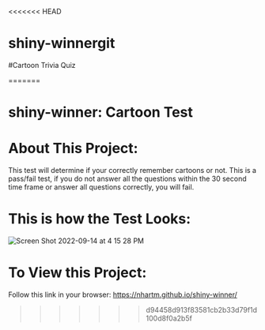 <<<<<<< HEAD
# shiny-winnergit
#Cartoon Trivia Quiz

=======
# shiny-winner: Cartoon Test
# About This Project:
This test will determine if your correctly remember cartoons or not. This is a pass/fail test, if you do not answer all the questions within the 30 second time frame or answer all questions correctly, you will fail. 

# This is how the Test Looks:
![Screen Shot 2022-09-14 at 4 15 28 PM](https://user-images.githubusercontent.com/110742286/190279253-44c68ea4-5e2d-4975-989e-bbe85f2d2d56.png)

# To View this Project:
Follow this link in your browser: https://nhartm.github.io/shiny-winner/
>>>>>>> d94458d913f83581cb2b33d79f1d100d8f0a2b5f

